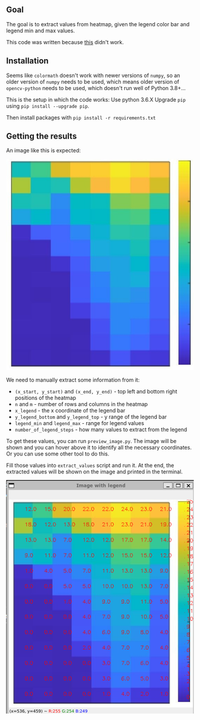 ## Goal
The goal is to extract values from heatmap, given the legend color bar and legend min and max values.

This code was written because [this](http://www.graphreader.com/2dreader) didn't work.

## Installation
Seems like `colormath` doesn't work with newer versions of `numpy`, so an older version of `numpy` needs to be used, which means older version of `opencv-python` needs to be used, which doesn't run well of Python 3.8+...

This is the setup in which the code works:
Use python 3.6.X
Upgrade `pip` using `pip install --upgrade pip`.

Then install packages with `pip install -r requirements.txt`

## Getting the results
An image like this is expected:

![Original heatmap image](./media/original_image.jpeg)

We need to manually extract some information from it:
- `(x_start, y_start)` and `(x_end, y_end)` - top left and bottom right positions of the heatmap
- `n` and `m` - number of rows and columns in the heatmap
- `x_legend` - the x coordinate of the legend bar
- `y_legend_bottom` and `y_legend_top` - y range of the legend bar
- `legend_min` and `legend_max` - range for legend values
- `number_of_legend_steps` - how many values to extract from the legend

To get these values, you can run `preview_image.py`. The image will be shown and you can hover above it to identify all the necessary coordinates. Or you can use some other tool to do this.

Fill those values into `extract_values` script and run it.
At the end, the extracted values will be shown on the image and printed in the terminal.

![Final output image](./media/final_output.png)
